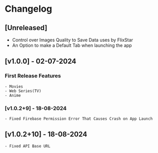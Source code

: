 # Changelog

## [Unreleased]
- Control over Images Quality to Save Data uses by FlixStar
- An Option to make a Default Tab when launching the app

## [v1.0.0] - 02-07-2024
### First Release Features
    - Movies
    - Web Series(TV)
    - Anime

### [v1.0.2+9] - 18-08-2024
    - Fixed Firebase Permission Error That Causes Crash on App Launch

## [v1.0.2+10] - 18-08-2024
    - Fixed API Base URL

